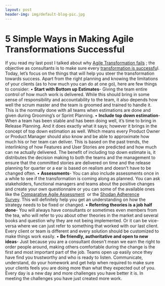 ```yaml
---
layout: post
header-img: img/default-blog-pic.jpg
---
```


# 5 Simple Ways in Making Agile Transformations Successful 

If you read my last post I talked about why [Agile Transformation fails](/index.php/2013/12/17/why-agile-transformation-fails/) ; the objective as consultants is to make sure every [transformation is successfu](http://www.agilecoach.ca/2013/08/23/70-failure-rate-myth/)l. Today, let’s focus on the things that will help you steer the transformation towards success. Apart from the right planning and knowing the limitations of your clients (as to how much you can do at one go), here are few things to consider: • **Start with Bottom up Estimates**\- Giving the team entire control of how much work is delivered. While this should bring in some sense of responsibility and accountability to the team, it also depends how well the scrum master and the team is groomed and trained to handle it. This is the normally done with all teams when estimations are done and given during Grooming’s or Sprint Planning. • **Include top down estimation**\- When a team has been stable and has been doing well, it’s time to bring in Release Planning. And it does exactly what it says; however it brings in the concept of top down estimation as well. Which means every Product Owner or Product Manager should also know and be able to approximate how much his or her team can deliver. This is based on the past trends, the interlinking of how Features and User Stories are predicted and how much can ne actually delivered. The benefit of including top down estimate is, it distributes the decision making to both the teams and the management to ensure that the committed stories are delivered on time and the release planning for quarter or a ear is based on realism and doesn't have to be changed often. • **Assessments**\- You can also include assessments once in a while to see if the transformation is coming along as planned. You can ask stakeholders, functional managers and teams about the positive changes and create your own questionnaire or you can some of the available ones like the [Comparative Agile Assessment](http://comparativeagility.com/files/ADP08_AssessingYourAgility.pdf)  or the [Shodan Adherence Survey](http://www.academia.edu/993592/The_Shodan_Adherence_Survey_for_Extreme_Programming_Sheffield_Revision_1). This will definitely help you get an understanding on how the strategy needs to be fixed or changed. • **Referring theories is a job half done**\- You will always have consultants or sometimes even members from the tea, who will refer to you about other theories in the market and several books and question why they are not being implemented. Or it can be vice-versa where we can just refer to something that worked with our last client. Every client or team is different and every solution should be customized to make things work easily. • **Be friendly, authoritative and open to new ideas**\- Just because you are a consultant doesn't mean we earn the right to order people around, making others comfortable during the change is the first and most important part of the job. Teams open up easily once they have find you trustworthy and who is ready to listen. Communicate, understand, do your homework and get help when required to make sure your clients feels you are doing more than what they expected out of you. Every day is a new day and more challenges you have better it is. In meeting the challenges you have just created more work.